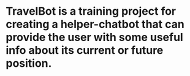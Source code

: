 # TravelBot is a training project for creating a helper-chatbot that can provide the user with some useful info about its current or future position.
